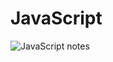 # JavaScript

![JavaScript notes](https://github.com/jirulak02/WebDev-course/tree/main/Resources/Notes/JavaScript.jpeg?raw=true)
